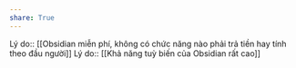 ```yaml
---
share: True
---
```

Lý do:: [[Obsidian miễn phí, không có chức năng nào phải trả tiền hay tính theo đầu người]] 
Lý do:: [[Khả năng tuỳ biến của Obsidian rất cao]]
